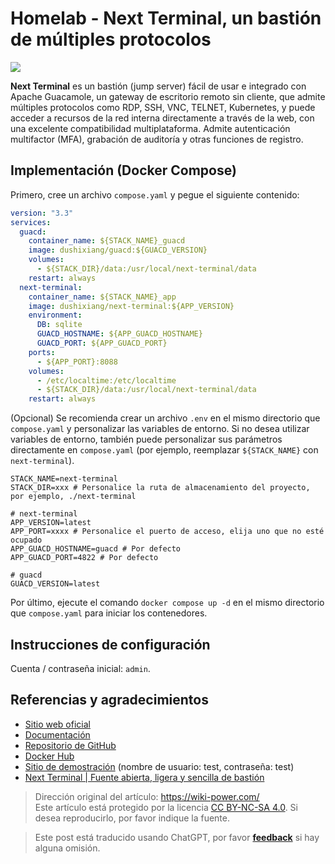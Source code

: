 # Homelab - Next Terminal, un bastión de múltiples protocolos

![](https://wiki-media-1253965369.cos.ap-guangzhou.myqcloud.com/img/20230312001443.png)

**Next Terminal** es un bastión (jump server) fácil de usar e integrado con Apache Guacamole, un gateway de escritorio remoto sin cliente, que admite múltiples protocolos como RDP, SSH, VNC, TELNET, Kubernetes, y puede acceder a recursos de la red interna directamente a través de la web, con una excelente compatibilidad multiplataforma. Admite autenticación multifactor (MFA), grabación de auditoría y otras funciones de registro.

## Implementación (Docker Compose)

Primero, cree un archivo `compose.yaml` y pegue el siguiente contenido:

```yaml title="compose.yaml"
version: "3.3"
services:
  guacd:
    container_name: ${STACK_NAME}_guacd
    image: dushixiang/guacd:${GUACD_VERSION}
    volumes:
      - ${STACK_DIR}/data:/usr/local/next-terminal/data
    restart: always
  next-terminal:
    container_name: ${STACK_NAME}_app
    image: dushixiang/next-terminal:${APP_VERSION}
    environment:
      DB: sqlite
      GUACD_HOSTNAME: ${APP_GUACD_HOSTNAME}
      GUACD_PORT: ${APP_GUACD_PORT}
    ports:
      - ${APP_PORT}:8088
    volumes:
      - /etc/localtime:/etc/localtime
      - ${STACK_DIR}/data:/usr/local/next-terminal/data
    restart: always
```

(Opcional) Se recomienda crear un archivo `.env` en el mismo directorio que `compose.yaml` y personalizar las variables de entorno. Si no desea utilizar variables de entorno, también puede personalizar sus parámetros directamente en `compose.yaml` (por ejemplo, reemplazar `${STACK_NAME}` con `next-terminal`).

```dotenv title=".env"
STACK_NAME=next-terminal
STACK_DIR=xxx # Personalice la ruta de almacenamiento del proyecto, por ejemplo, ./next-terminal

# next-terminal
APP_VERSION=latest
APP_PORT=xxxx # Personalice el puerto de acceso, elija uno que no esté ocupado
APP_GUACD_HOSTNAME=guacd # Por defecto
APP_GUACD_PORT=4822 # Por defecto

# guacd
GUACD_VERSION=latest
```

Por último, ejecute el comando `docker compose up -d` en el mismo directorio que `compose.yaml` para iniciar los contenedores.

## Instrucciones de configuración

Cuenta / contraseña inicial: `admin`.

## Referencias y agradecimientos

- [Sitio web oficial](https://next-terminal.typesafe.cn/)
- [Documentación](https://next-terminal.typesafe.cn/docs/install/docker-install.html)
- [Repositorio de GitHub](https://github.com/dushixiang/next-terminal)
- [Docker Hub](https://hub.docker.com/r/dushixiang/next-terminal)
- [Sitio de demostración](https://next.typesafe.cn/) (nombre de usuario: test, contraseña: test)
- [Next Terminal | Fuente abierta, ligera y sencilla de bastión](https://blog.samliu.tech/2022/07/22/next-terminal-%E5%BC%80%E6%BA%90-%E8%BD%BB%E9%87%8F-%E7%AE%80%E5%8D%95%E7%9A%84%E5%A0%A1%E5%9E%92%E6%9C%BA/?utm_source=rss&utm_medium=rss&utm_campaign=next-terminal-%25e5%25bc%2580%25e6%25ba%2590-%25e8%25bd%25bb%25e9%2587%258f-%25e7%25ae%2580%25e5%258d%2595%25e7%259a%2584%25e5%25a0%25a1%25e5%259e%2592%25e6%259c%25ba)

> Dirección original del artículo: <https://wiki-power.com/>  
> Este artículo está protegido por la licencia [CC BY-NC-SA 4.0](https://creativecommons.org/licenses/by/4.0/deed.zh). Si desea reproducirlo, por favor indique la fuente.

> Este post está traducido usando ChatGPT, por favor [**feedback**](https://github.com/linyuxuanlin/Wiki_MkDocs/issues/new) si hay alguna omisión.